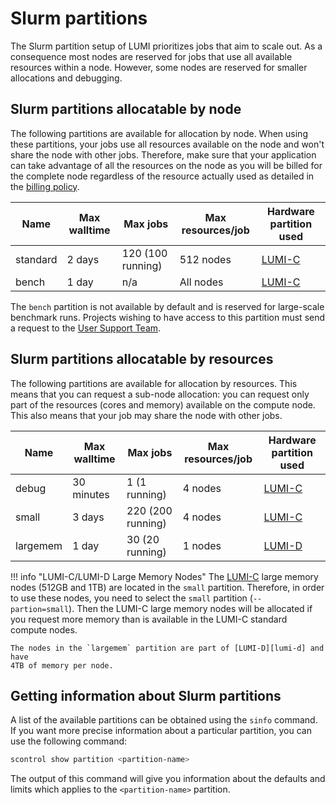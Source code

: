 # Slurm partitions

[lumi-c]: ../../computing/systems/lumic.md
[lumi-g]: ../../computing/systems/lumig.md
[lumi-d]: ../../computing/systems/lumid.md
[helpdesk]: ../../generic/helpdesk.md

The Slurm partition setup of LUMI prioritizes jobs that aim to scale out. As a
consequence most nodes are reserved for jobs that use all available resources
within a node. However, some nodes are reserved for smaller allocations and
debugging.

## Slurm partitions allocatable by node

The following partitions are available for allocation by node. When using
these partitions, your jobs use all resources available on the node and won't
share the node with other jobs. Therefore, make sure that your application can
take advantage of all the resources on the node as you will be billed for the
complete node regardless of the resource actually used as detailed in the
[billing policy](../../computing/jobs/billing.md#standard-and-bench-partitions).

| Name     | Max walltime | Max jobs          | Max resources/job  | Hardware partition used |
| -------- | ------------ | ----------------- | ------------------ | ----------------------- |
| standard | 2 days       | 120 (100 running) | 512 nodes          | [LUMI-C][lumi-c]        |
| bench    | 1 day        | n/a               | All nodes          | [LUMI-C][lumi-c]        |

The `bench` partition is not available by default and is reserved for
large-scale benchmark runs. Projects wishing to have access to this partition
must send a request to the [User Support Team][helpdesk].

## Slurm partitions allocatable by resources

The following partitions are available for allocation by resources. This means
that you can request a sub-node allocation: you can request only part of the
resources (cores and memory) available on the compute node. This also means
that your job may share the node with other jobs.

| Name     | Max walltime | Max jobs                | Max resources/job  | Hardware partition used |
| -------- | ------------ | ----------------------- | ------------------ | ----------------------- |
| debug    | 30 minutes   |   1 (1 running)         | 4 nodes            | [LUMI-C][lumi-c]        |
| small    | 3 days       | 220 (200 running)       | 4 nodes            | [LUMI-C][lumi-c]        |
| largemem | 1 day        |  30 (20 running)        | 1 nodes            | [LUMI-D][lumi-d]        |

!!! info "LUMI-C/LUMI-D Large Memory Nodes"
    The [LUMI-C][lumi-c] large memory nodes (512GB and 1TB) are located in the
    `small` partition. Therefore, in order to use these nodes, you need to
    select the `small` partition (`--partion=small`). Then the LUMI-C large
    memory nodes will be allocated if you request more memory than is available
    in the LUMI-C standard compute nodes.

    The nodes in the `largemem` partition are part of [LUMI-D][lumi-d] and have
    4TB of memory per node.

## Getting information about Slurm partitions

A list of the available partitions can be obtained using the `sinfo` command.
If you want more precise information about a particular partition, you can use
the following command:

```bash
scontrol show partition <partition-name>
```

The output of this command will give you information about the defaults and
limits which applies to the `<partition-name>` partition.
